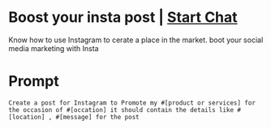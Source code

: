 

# Boost your insta post | [Start Chat](https://gptcall.net/chat.html?data=%7B%22contact%22%3A%7B%22id%22%3A%220cf1f690-fb00-4b20-8900-1ded6f07cf53%22%2C%22flow%22%3Atrue%7D%7D)
Know how to use Instagram to cerate a place in the market. boot your social media marketing with Insta

# Prompt

```
Create a post for Instagram to Promote my #[product or services] for the occasion of #[occation] it should contain the details like #[location] , #[message] for the post
```





